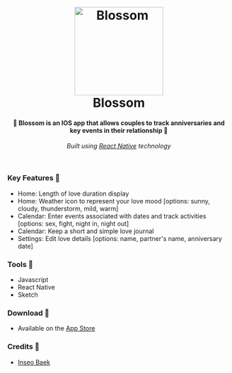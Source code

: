 <h1 align="center">
 <br>
  <a href="https://itunes.apple.com/us/app/blossom-calculate-loving-days/id1202119569?mt=8"><img src="https://raw.githubusercontent.com/yunibaek/Blossom/master/design/appIcon.png" alt="Blossom" width="200"></a>
 <br>
   Blossom
 <br>
</h1>

<h4 align="center">🌷 Blossom is an IOS app that allows couples to track anniversaries and key events in their relationship 🌷</h4>
<p align="center"><i> Built using <a href="https://facebook.github.io/react-native/">React Native</a> technology</i></p>

<br>

### Key Features 🌷
* Home: Length of love duration display 
* Home: Weather icon to represent your love mood [options: sunny, cloudy, thunderstorm, mild, warm]
* Calendar: Enter events associated with dates and track activities [options: sex, fight, night in, night out]
* Calendar: Keep a short and simple love journal
* Settings: Edit love details [options: name, partner's name, anniversary date]

### Tools 🌷
* Javascript
* React Native
* Sketch

### Download 🌷
* Available on the <a href="https://itunes.apple.com/us/app/blossom-calculate-loving-days/id1202119569?mt=8"> App Store </a>

### Credits 🌷
* <a href="http://www.inseobaek.com">Inseo Baek</a>
